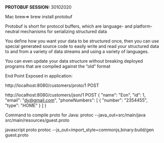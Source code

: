 **PROTOBUF SESSION:** 
30102020

Mac brew=> brew install protobuf

Protobuf is short for protocol buffers, which are language- and platform-neutral mechanisms for serializing structured data

You define how you want your data to be structured once, then you can use special generated source code to easily write and read your structured data to and from a variety of data streams and using a variety of languages.

You can even update your data structure without breaking deployed programs that are compiled against the “old” format 


End Point Exposed in application:

http://localhost:8080/customers/proto/1
POST

http://localhost:8080/customers/json/1
POST
{
    "name": "Eon",
    "id": 1,
    "email": "dy@gmail.com",
    "phoneNumbers": [
        {
            "number": "2354455",
            "type": "HOME"
        }
    ]
}



Command to compile proto for Java:
protoc --java_out=src/main/java  src/main/resources/guest.proto

javascript proto
protoc --js_out=import_style=commonjs,binary:build/gen guest.proto

